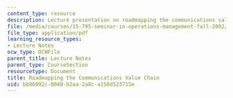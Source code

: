 ```yaml
---
content_type: resource
description: Lecture presentation on roadmapping the communications value chain.
file: /media/courses/15-795-seminar-in-operations-management-fall-2002/bb86092c0040b2aa2a8ca158d523715e_commroadmapmitfine021102.pdf
file_type: application/pdf
learning_resource_types:
- Lecture Notes
ocw_type: OCWFile
parent_title: Lecture Notes
parent_type: CourseSection
resourcetype: Document
title: Roadmapping the Communications Value Chain
uid: bb86092c-0040-b2aa-2a8c-a158d523715e
---
```

